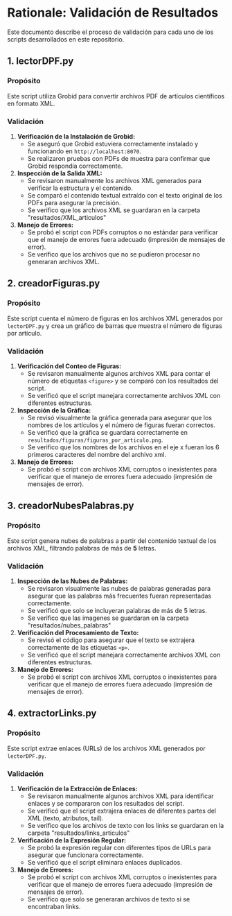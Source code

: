 # Rationale: Validación de Resultados

Este documento describe el proceso de validación para cada uno de los scripts desarrollados en este repositorio.

## 1. lectorDPF.py

### Propósito
Este script utiliza Grobid para convertir archivos PDF de artículos científicos en formato XML.

### Validación
1.  **Verificación de la Instalación de Grobid:**
    * Se aseguró que Grobid estuviera correctamente instalado y funcionando en `http://localhost:8070`.
    * Se realizaron pruebas con PDFs de muestra para confirmar que Grobid respondía correctamente.
2.  **Inspección de la Salida XML:**
    * Se revisaron manualmente los archivos XML generados para verificar la estructura y el contenido.
    * Se comparó el contenido textual extraído con el texto original de los PDFs para asegurar la precisión.
    * Se verifico que los archivos XML se guardaran en la carpeta "resultados/XML_articulos"
3.  **Manejo de Errores:**
    * Se probó el script con PDFs corruptos o no estándar para verificar que el manejo de errores fuera adecuado (impresión de mensajes de error).
    * Se verifico que los archivos que no se pudieron procesar no generaran archivos XML.

## 2. creadorFiguras.py

### Propósito
Este script cuenta el número de figuras en los archivos XML generados por `lectorDPF.py` y crea un gráfico de barras que muestra el número de figuras por artículo.

### Validación
1.  **Verificación del Conteo de Figuras:**
    * Se revisaron manualmente algunos archivos XML para contar el número de etiquetas `<figure>` y se comparó con los resultados del script.
    * Se verificó que el script manejara correctamente archivos XML con diferentes estructuras.
2.  **Inspección de la Gráfica:**
    * Se revisó visualmente la gráfica generada para asegurar que los nombres de los artículos y el número de figuras fueran correctos.
    * Se verificó que la gráfica se guardara correctamente en `resultados/figuras/figuras_por_articulo.png`.
    * Se verifico que los nombres de los archivos en el eje x fueran los 6 primeros caracteres del nombre del archivo xml.
3.  **Manejo de Errores:**
    * Se probó el script con archivos XML corruptos o inexistentes para verificar que el manejo de errores fuera adecuado (impresión de mensajes de error).

## 3. creadorNubesPalabras.py

### Propósito
Este script genera nubes de palabras a partir del contenido textual de los archivos XML, filtrando palabras de más de **5** letras.

### Validación
1.  **Inspección de las Nubes de Palabras:**
    * Se revisaron visualmente las nubes de palabras generadas para asegurar que las palabras más frecuentes fueran representadas correctamente.
    * Se verificó que solo se incluyeran palabras de más de 5 letras.
    * Se verifico que las imagenes se guardaran en la carpeta "resultados/nubes_palabras"
2.  **Verificación del Procesamiento de Texto:**
    * Se revisó el código para asegurar que el texto se extrajera correctamente de las etiquetas `<p>`.
    * Se verificó que el script manejara correctamente archivos XML con diferentes estructuras.
3.  **Manejo de Errores:**
    * Se probó el script con archivos XML corruptos o inexistentes para verificar que el manejo de errores fuera adecuado (impresión de mensajes de error).

## 4. extractorLinks.py

### Propósito
Este script extrae enlaces (URLs) de los archivos XML generados por `lectorDPF.py`.

### Validación
1.  **Verificación de la Extracción de Enlaces:**
    * Se revisaron manualmente algunos archivos XML para identificar enlaces y se compararon con los resultados del script.
    * Se verificó que el script extrajera enlaces de diferentes partes del XML (texto, atributos, tail).
    * Se verifico que los archivos de texto con los links se guardaran en la carpeta "resultados/links_articulos"
2.  **Verificación de la Expresión Regular:**
    * Se probó la expresión regular con diferentes tipos de URLs para asegurar que funcionara correctamente.
    * Se verificó que el script eliminara enlaces duplicados.
3.  **Manejo de Errores:**
    * Se probó el script con archivos XML corruptos o inexistentes para verificar que el manejo de errores fuera adecuado (impresión de mensajes de error).
    * Se verifico que solo se generaran archivos de texto si se encontraban links.
